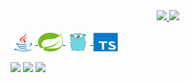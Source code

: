 <div align="center">
  <a href="https://github.com/fabioqmarsiaj">
  <img height="180em" src="https://github-readme-stats-sigma-five.vercel.app/api?username=fabioqmarsiaj&show_icons=true&theme=dracula&include_all_commits=true&count_private=true"/>
  <img height="180em" src="https://github-readme-stats-sigma-five.vercel.app/api/top-langs/?username=fabioqmarsiaj&layout=compact&langs_count=7&theme=dracula"/>
</div>
  
  <div style="display: inline_block"><br>
  <img align="center" alt="fabio-Java" height="30" width="40" src="https://raw.githubusercontent.com/devicons/devicon/master/icons/java/java-original.svg">
  <img align="center" alt="fabio-Spring" height="30" width="40" src="https://raw.githubusercontent.com/devicons/devicon/master/icons/spring/spring-original.svg">
  <img align="center" alt="fabio-Go" height="30" width="40" src="https://raw.githubusercontent.com/devicons/devicon/master/icons/go/go-original.svg">
  <img align="center" alt="fabio-Ts" height="30" width="40" src="https://raw.githubusercontent.com/devicons/devicon/master/icons/typescript/typescript-plain.svg">
  </div>
  <br>
    
<div>
  <a href="https://instagram.com/fmarsiaj" target="_blank"><img src="https://img.shields.io/badge/-Instagram-%23E4405F?style=for-the-badge&logo=instagram&logoColor=white" target="_blank"></a>
  <a href = "mailto:fabiobackend@gmail.com"><img src="https://img.shields.io/badge/-Gmail-%23333?style=for-the-badge&logo=gmail&logoColor=white" target="_blank"></a>
  <a href="https://www.linkedin.com/in/fabiomarsiaj" target="_blank"><img src="https://img.shields.io/badge/-LinkedIn-%230077B5?style=for-the-badge&logo=linkedin&logoColor=white" target="_blank"></a> 
 
</div>
